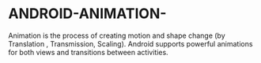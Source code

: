 # ANDROID-ANIMATION-
Animation is the process of creating motion and shape change (by Translation , Transmission, Scaling). Android supports powerful animations for both views and transitions between activities. 

